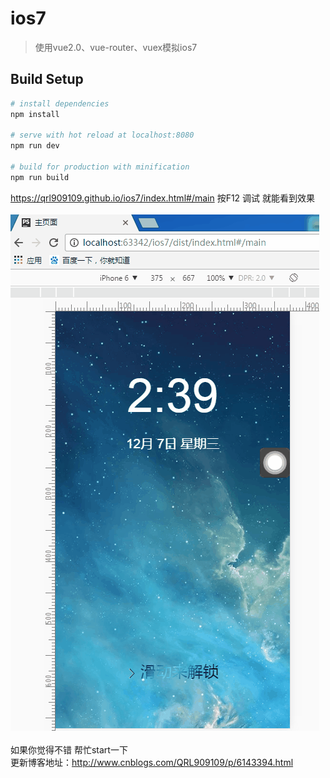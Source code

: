 # ios7

> 使用vue2.0、vue-router、vuex模拟ios7
## Build Setup

``` bash
# install dependencies
npm install

# serve with hot reload at localhost:8080
npm run dev

# build for production with minification
npm run build
```
https://qrl909109.github.io/ios7/index.html#/main 按F12 调试 就能看到效果 
<br/>
<br/>![ABC](https://github.com/QRL909109/ios7/blob/master/src/assets/ios7.gif)
<br/>
<br/>如果你觉得不错  帮忙start一下
<br/>更新博客地址：http://www.cnblogs.com/QRL909109/p/6143394.html
